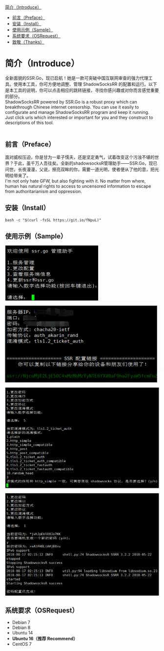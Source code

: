 <!-- anchor area -->
<p><a href="#Introduce">简介（Introduce）</a></h1></p>
     <ul>
     <li><a href="#Preface">前言（Preface）</a></li>
     <li><a href="#Install">安装（Install）</a></li>
     <li><a href="#Sample">使用示例（Sample）</a></li>
     <li><a href="#Request">系统要求（OSRequest）</a></li>
     <li><a href="#THX">致敬（Thanks）</a></li>
     </ul>
<!-- anchor area -->

<h1><a id="Introduce">简介（Introduce）</a></h1>
全新面貌的SSR.Go，现已启航！她是一款可突破中国互联网审查的强力代理工具。使用本工具，你可方便地调整、管理 ShadowSocksRR 的配置和运行。以下是本工具的说明，你可以点击相应的跳转链接，寻找你感兴趣或对你而言感觉重要的部分。
<br />
ShadowSocksRR powered by SSR.Go is a robust proxy which can breakthrough Chinese internet censorship. You can use it easily to configurate and manage ShadowSocksRR program and keep it running. Just click urls which interested or important for you and they construct to descriptions of this tool.
<br />
<br />

<h2><a id="Preface">前言（Preface）</a></h2>
面对威权压迫，你是甘为一辈子懦夫，还是坚定勇气，试着改变这个污浊不堪的世界？于此，虽千万人吾往矣。全新的shadowsocksR管理助手——SSR.Go，现已问世。长夜漫漫，父说，擦亮双眸的你，需要一道光明，使者便从了他的意，把光明给带来了。
<br />
I'm not only hate GFW, but also fighting with it. No matter from where, human has natural rights to access to uncensored information to escape from authoritarianism and oppression.

<h2><a id="Install">安装（Install）</a></h2>
<pre><code>bash -c "$(curl -fsSL https://git.io/fNpuL)"</code></pre>

## 使用示例（Sample）

![1](1.jpg)

![2](2.jpg)

![3](3.jpg)

![4](4.jpg)

## 系统要求（OSRequest）
- Debian 7 
- Debian 8
- Ubuntu 14 
- **Ubuntu 16（推荐 Recommend）** 
- CentOS 7
